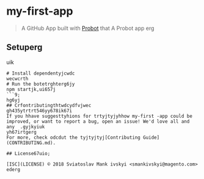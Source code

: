 # my-first-app

> A GitHub App built with [Probot](https://probot.github.io) that A Probot app
erg
## Setuperg
uik
```shtyutyu
# Install dependentyjcwdc
wecwcrth
# Run the botetrghterg6jy
npm startjk,ui657j
```9;
hg6yj
## Crfontributingthtwdcydfvjwec
gh435ytrtrt546yy678ik67i
If you hhave suggesttyhions for trtyjtyjyhhow my-first -app could be improved, or want to report a bug, open an issue! We'd love all and any  .gyjkyiuk
yh67irtgerg
For more, check odcdut the tyjtyjtyj[Contributing Guide](CONTRIBUTING.md).

## License67uio;

[ISC](LICENSE) © 2018 Sviatoslav Mank ivskyi <smankivskyi@magento.com>
ederg
